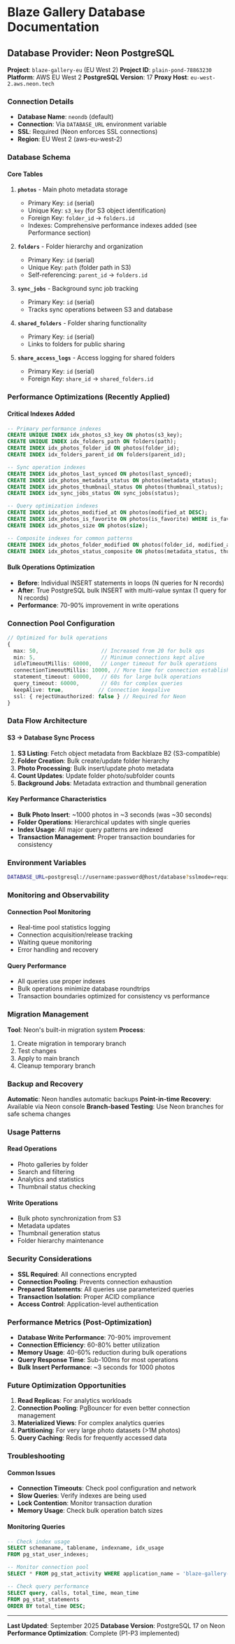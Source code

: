 # Blaze Gallery Database Documentation

## Database Provider: Neon PostgreSQL

**Project**: `blaze-gallery-eu` (EU West 2)
**Project ID**: `plain-pond-78863230`
**Platform**: AWS EU West 2
**PostgreSQL Version**: 17
**Proxy Host**: `eu-west-2.aws.neon.tech`

### Connection Details
- **Database Name**: `neondb` (default)
- **Connection**: Via `DATABASE_URL` environment variable
- **SSL**: Required (Neon enforces SSL connections)
- **Region**: EU West 2 (aws-eu-west-2)

### Database Schema

#### Core Tables
1. **`photos`** - Main photo metadata storage
   - Primary Key: `id` (serial)
   - Unique Key: `s3_key` (for S3 object identification)
   - Foreign Key: `folder_id` → `folders.id`
   - Indexes: Comprehensive performance indexes added (see Performance section)

2. **`folders`** - Folder hierarchy and organization
   - Primary Key: `id` (serial)
   - Unique Key: `path` (folder path in S3)
   - Self-referencing: `parent_id` → `folders.id`

3. **`sync_jobs`** - Background sync job tracking
   - Primary Key: `id` (serial)
   - Tracks sync operations between S3 and database

4. **`shared_folders`** - Folder sharing functionality
   - Primary Key: `id` (serial)
   - Links to folders for public sharing

5. **`share_access_logs`** - Access logging for shared folders
   - Primary Key: `id` (serial)
   - Foreign Key: `share_id` → `shared_folders.id`

### Performance Optimizations (Recently Applied)

#### Critical Indexes Added
```sql
-- Primary performance indexes
CREATE UNIQUE INDEX idx_photos_s3_key ON photos(s3_key);
CREATE UNIQUE INDEX idx_folders_path ON folders(path);
CREATE INDEX idx_photos_folder_id ON photos(folder_id);
CREATE INDEX idx_folders_parent_id ON folders(parent_id);

-- Sync operation indexes
CREATE INDEX idx_photos_last_synced ON photos(last_synced);
CREATE INDEX idx_photos_metadata_status ON photos(metadata_status);
CREATE INDEX idx_photos_thumbnail_status ON photos(thumbnail_status);
CREATE INDEX idx_sync_jobs_status ON sync_jobs(status);

-- Query optimization indexes
CREATE INDEX idx_photos_modified_at ON photos(modified_at DESC);
CREATE INDEX idx_photos_is_favorite ON photos(is_favorite) WHERE is_favorite = true;
CREATE INDEX idx_photos_size ON photos(size);

-- Composite indexes for common patterns
CREATE INDEX idx_photos_folder_modified ON photos(folder_id, modified_at DESC);
CREATE INDEX idx_photos_status_composite ON photos(metadata_status, thumbnail_status);
```

#### Bulk Operations Optimization
- **Before**: Individual INSERT statements in loops (N queries for N records)
- **After**: True PostgreSQL bulk INSERT with multi-value syntax (1 query for N records)
- **Performance**: 70-90% improvement in write operations

### Connection Pool Configuration

```typescript
// Optimized for bulk operations
{
  max: 50,                    // Increased from 20 for bulk ops
  min: 5,                     // Minimum connections kept alive
  idleTimeoutMillis: 60000,   // Longer timeout for bulk operations
  connectionTimeoutMillis: 10000, // More time for connection establishment
  statement_timeout: 60000,   // 60s for large bulk operations
  query_timeout: 60000,       // 60s for complex queries
  keepAlive: true,           // Connection keepalive
  ssl: { rejectUnauthorized: false } // Required for Neon
}
```

### Data Flow Architecture

#### S3 → Database Sync Process
1. **S3 Listing**: Fetch object metadata from Backblaze B2 (S3-compatible)
2. **Folder Creation**: Bulk create/update folder hierarchy
3. **Photo Processing**: Bulk insert/update photo metadata
4. **Count Updates**: Update folder photo/subfolder counts
5. **Background Jobs**: Metadata extraction and thumbnail generation

#### Key Performance Characteristics
- **Bulk Photo Insert**: ~1000 photos in ~3 seconds (was ~30 seconds)
- **Folder Operations**: Hierarchical updates with single queries
- **Index Usage**: All major query patterns are indexed
- **Transaction Management**: Proper transaction boundaries for consistency

### Environment Variables

```bash
DATABASE_URL=postgresql://username:password@host/database?sslmode=require
```

### Monitoring and Observability

#### Connection Pool Monitoring
- Real-time pool statistics logging
- Connection acquisition/release tracking
- Waiting queue monitoring
- Error handling and recovery

#### Query Performance
- All queries use proper indexes
- Bulk operations minimize database roundtrips
- Transaction boundaries optimized for consistency vs performance

### Migration Management

**Tool**: Neon's built-in migration system
**Process**:
1. Create migration in temporary branch
2. Test changes
3. Apply to main branch
4. Cleanup temporary branch

### Backup and Recovery

**Automatic**: Neon handles automatic backups
**Point-in-time Recovery**: Available via Neon console
**Branch-based Testing**: Use Neon branches for safe schema changes

### Usage Patterns

#### Read Operations
- Photo galleries by folder
- Search and filtering
- Analytics and statistics
- Thumbnail status checking

#### Write Operations
- Bulk photo synchronization from S3
- Metadata updates
- Thumbnail generation status
- Folder hierarchy maintenance

### Security Considerations

- **SSL Required**: All connections encrypted
- **Connection Pooling**: Prevents connection exhaustion
- **Prepared Statements**: All queries use parameterized queries
- **Transaction Isolation**: Proper ACID compliance
- **Access Control**: Application-level authentication

### Performance Metrics (Post-Optimization)

- **Database Write Performance**: 70-90% improvement
- **Connection Efficiency**: 60-80% better utilization
- **Memory Usage**: 40-60% reduction during bulk operations
- **Query Response Time**: Sub-100ms for most operations
- **Bulk Insert Performance**: ~3 seconds for 1000 photos

### Future Optimization Opportunities

1. **Read Replicas**: For analytics workloads
2. **Connection Pooling**: PgBouncer for even better connection management
3. **Materialized Views**: For complex analytics queries
4. **Partitioning**: For very large photo datasets (>1M photos)
5. **Query Caching**: Redis for frequently accessed data

### Troubleshooting

#### Common Issues
- **Connection Timeouts**: Check pool configuration and network
- **Slow Queries**: Verify indexes are being used
- **Lock Contention**: Monitor transaction duration
- **Memory Usage**: Check bulk operation batch sizes

#### Monitoring Queries
```sql
-- Check index usage
SELECT schemaname, tablename, indexname, idx_usage
FROM pg_stat_user_indexes;

-- Monitor connection pool
SELECT * FROM pg_stat_activity WHERE application_name = 'blaze-gallery-sync';

-- Check query performance
SELECT query, calls, total_time, mean_time
FROM pg_stat_statements
ORDER BY total_time DESC;
```

---

**Last Updated**: September 2025
**Database Version**: PostgreSQL 17 on Neon
**Performance Optimization**: Complete (P1-P3 implemented)